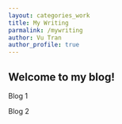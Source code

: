 ```yaml
---
layout: categories_work
title: My Writing
parmalink: /mywriting
author: Vu Tran
author_profile: true
---
```


## Welcome to my blog!

Blog 1

Blog 2
